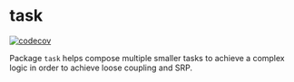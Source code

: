 # task
[![codecov](https://codecov.io/gh/bongnv/task/branch/master/graph/badge.svg)](https://codecov.io/gh/bongnv/task)

Package `task` helps compose multiple smaller tasks to achieve a complex logic in order to achieve loose coupling and SRP.
